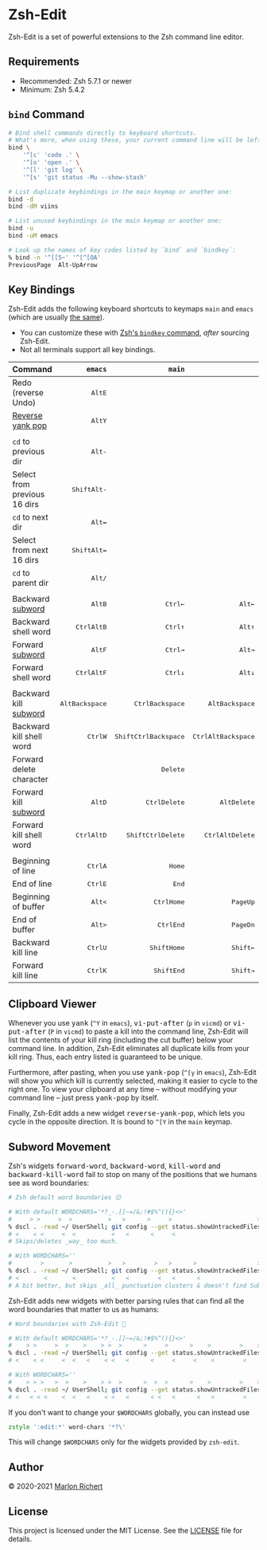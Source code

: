 # Zsh-Edit
Zsh-Edit is a set of powerful extensions to the Zsh command line editor.

## Requirements
* Recommended: Zsh 5.7.1 or newer
* Minimum: Zsh 5.4.2

## `bind` Command
```zsh
# Bind shell commands directly to keyboard shortcuts.
# What's more, when using these, your current command line will be left intact.
bind \
    '^[c' 'code .' \
    '^[o' 'open .' \
    '^[l' 'git log' \
    '^[s' 'git status -Mu --show-stash'

# List duplicate keybindings in the main keymap or another one:
bind -d
bind -dM viins

# List unused keybindings in the main keymap or another one:
bind -u
bind -uM emacs

# Look up the names of key codes listed by `bind` and `bindkey`:
% bind -n '^[[5~' '^[^[OA'
PreviousPage  Alt-UpArrow
```

## Key Bindings
Zsh-Edit adds the following keyboard shortcuts to keymaps `main` and `emacs` (which are usually
[the same](https://zsh.sourceforge.io/Doc/Release/Zsh-Line-Editor.html#index-VISUAL)).

* You can customize these with [Zsh's `bindkey`
  command](https://zsh.sourceforge.io/Doc/Release/Zsh-Line-Editor.html#Zle-Builtins),
  _after_ sourcing Zsh-Edit.
* Not all terminals support all key bindings.

|Command|`emacs`|`main`||
|-|-:|-:|-:
|Redo (reverse Undo)|<kbd>Alt</kbd><kbd>E</kbd>
|[Reverse yank pop](#clipboard-viewer)|<kbd>Alt</kbd><kbd>Y</kbd>
||
|`cd` to previous dir|<kbd>Alt</kbd><kbd>-</kbd>
|Select from previous 16 dirs|<kbd>Shift</kbd><kbd>Alt</kbd><kbd>-</kbd>
|`cd` to next dir|<kbd>Alt</kbd><kbd>=</kbd>
|Select from next 16 dirs|<kbd>Shift</kbd><kbd>Alt</kbd><kbd>=</kbd>
|`cd` to parent dir|<kbd>Alt</kbd><kbd>/</kbd>
||
|Backward [subword](#subword-movement)|<kbd>Alt</kbd><kbd>B</kbd>|<kbd>Ctrl</kbd><kbd>←</kbd>|<kbd>Alt</kbd><kbd>←</kbd>
|Backward shell word|<kbd>Ctrl</kbd><kbd>Alt</kbd><kbd>B</kbd>|<kbd>Ctrl</kbd><kbd>↑</kbd>|<kbd>Alt</kbd><kbd>↑</kbd>
|Forward [subword](#subword-movement)|<kbd>Alt</kbd><kbd>F</kbd>|<kbd>Ctrl</kbd><kbd>→</kbd>|<kbd>Alt</kbd><kbd>→</kbd>
|Forward shell word|<kbd>Ctrl</kbd><kbd>Alt</kbd><kbd>F</kbd>|<kbd>Ctrl</kbd><kbd>↓</kbd>|<kbd>Alt</kbd><kbd>↓</kbd>
||
|Backward kill [subword](#subword-movement)|<kbd>Alt</kbd><kbd>Backspace</kbd>|<kbd>Ctrl</kbd><kbd>Backspace</kbd>|<kbd>Alt</kbd><kbd>Backspace</kbd>
|Backward kill shell word|<kbd>Ctrl</kbd><kbd>W</kbd>|<kbd>Shift</kbd><kbd>Ctrl</kbd><kbd>Backspace</kbd>|<kbd>Ctrl</kbd><kbd>Alt</kbd><kbd>Backspace</kbd>
|Forward delete character||<kbd>Delete</kbd>
|Forward kill [subword](#subword-movement)|<kbd>Alt</kbd><kbd>D</kbd>|<kbd>Ctrl</kbd><kbd>Delete</kbd>|<kbd>Alt</kbd><kbd>Delete</kbd>
|Forward kill shell word|<kbd>Ctrl</kbd><kbd>Alt</kbd><kbd>D</kbd>|<kbd>Shift</kbd><kbd>Ctrl</kbd><kbd>Delete</kbd>|<kbd>Ctrl</kbd><kbd>Alt</kbd><kbd>Delete</kbd>
||
|Beginning of line|<kbd>Ctrl</kbd><kbd>A</kbd>|<kbd>Home</kbd>
|End of line|<kbd>Ctrl</kbd><kbd>E</kbd>|<kbd>End</kbd>
|Beginning of buffer|<kbd>Alt</kbd><kbd><</kbd>|<kbd>Ctrl</kbd><kbd>Home</kbd>|<kbd>PageUp</kbd>
|End of buffer|<kbd>Alt</kbd><kbd>></kbd>|<kbd>Ctrl</kbd><kbd>End</kbd>|<kbd>PageDn</kbd>
|Backward kill line|<kbd>Ctrl</kbd><kbd>U</kbd>|<kbd>Shift</kbd><kbd>Home</kbd>|<kbd>Shift</kbd><kbd>←</kbd>
|Forward kill line|<kbd>Ctrl</kbd><kbd>K</kbd>|<kbd>Shift</kbd><kbd>End</kbd>|<kbd>Shift</kbd><kbd>→</kbd>

## Clipboard Viewer
Whenever you use <kbd>yank</kbd> (`^Y` in `emacs`), <kbd>vi-put-after</kbd> (`p` in `vicmd`) or
<kbd>vi-put-after</kbd> (`P` in `vicmd`) to paste a kill into the command line, Zsh-Edit will list
the contents of your kill ring (including the cut buffer) below your command line. In addition,
Zsh-Edit eliminates all duplicate kills from your kill ring. Thus, each entry listed is guaranteed
to be unique.

Furthermore, after pasting, when you use <kbd>yank-pop</kbd> (`^[y` in `emacs`), Zsh-Edit will show
you which kill is currently selected, making it easier to cycle to the right one. To view your
clipboard at any time – without modifying your command line – just press <kbd>yank-pop</kbd> by
itself.

Finally, Zsh-Edit adds a new widget <kbd>reverse-yank-pop</kbd>, which lets you cycle in the
opposite direction. It is bound to `^[Y` in the `main` keymap.

## Subword Movement
Zsh's widgets <kbd>forward-word</kbd>, <kbd>backward-word</kbd>, <kbd>kill-word</kbd> and
<kbd>backward-kill-word</kbd> fail to stop on many of the positions that we humans see as word
boundaries:
```zsh
# Zsh default word boundaries 😕

# With default WORDCHARS='*?_-.[]~=/&;!#$%^(){}<>'
#     > >     >  >          >   >      >     >                        >
% dscl . -read ~/ UserShell; git config --get status.showUntrackedFiles
# <    < <     <  <          <   <      <     <
# Skips/deletes _way_ too much.

# With WORDCHARS=''
#        >       >          >   >        >   >      >                 >
% dscl . -read ~/ UserShell; git config --get status.showUntrackedFiles
# <       <       <          <   <        <   <      <
# A bit better, but skips _all_ punctuation clusters & doesn't find SubWords.
```

Zsh-Edit adds new widgets with better parsing rules that can find all the word boundaries that
matter to us as humans:
```zsh
# Word boundaries with Zsh-Edit 🤗

# With default WORDCHARS='*?_-.[]~=/&;!#$%^(){}<>'
#    > >     >  >    >    > >  >      >     >      >    >        >    >
% dscl . -read ~/ UserShell; git config --get status.showUntrackedFiles
# <    < <     <  <   <    < <   <      <     <     <    <        <

# With WORDCHARS=''
#    > > >   >  >    >    > >  >      >  >  >      >    >        >    >
% dscl . -read ~/ UserShell; git config --get status.showUntrackedFiles
# <   < < <    <  <   <    < <   <      < <   <      <   <        <
```

If you don't want to change your `$WORDCHARS` globally, you can instead use
```zsh
zstyle ':edit:*' word-chars '*?\'
```
This will change `$WORDCHARS` only for the widgets provided by `zsh-edit`.

## Author
© 2020-2021 [Marlon Richert](https://github.com/marlonrichert)

## License
This project is licensed under the MIT License. See the [LICENSE](LICENSE) file for details.
